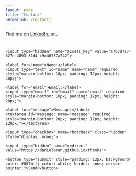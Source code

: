 ```yaml
---
layout: page
title: "Contact"
permalink: /contact/
---
```


<p style="margin-bottom: 25px;">Find me on <a href="https://www.linkedin.com/in/danieloran/">LinkedIn</a>, or...</p>
    
<form action="https://api.web3forms.com/submit" method="POST" style="display: flex; flex-direction: column; width: 100%; max-width: 400px;">

    <input type="hidden" name="access_key" value="a7b7d727-327e-4893-81d4-c9c46757a742">

    <label for="name">Name:</label>
    <input type="text" id="name" name="name" required style="margin-bottom: 10px; padding: 12px; height: 20px;">

    <label for="email">Email:</label>
    <input type="email" id="email" name="email" required style="margin-bottom: 10px; padding: 12px; height: 20px;">

    <label for="message">Message:</label>
    <textarea id="message" name="message" required style="margin-bottom: 20px; padding: 12px; height: 120px;"></textarea>

    <input type="checkbox" name="botcheck" class="hidden" style="display: none;">

    <input type="hidden" name="redirect" value="https://danieloran.github.io/thanks">
    
    <button type="submit" style="padding: 12px; background-color: #007bff; color: white; border: none; cursor: pointer;">Send</button>
    
</form>
